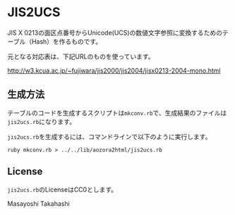 # JIS2UCS

JIS X 0213の面区点番号からUnicode(UCS)の数値文字参照に変換するためのテーブル（Hash）を作るものです。

元となる対応表は、下記URLのものを使っています。

<http://w3.kcua.ac.jp/~fujiwara/jis2000/jis2004/jisx0213-2004-mono.html>

## 生成方法

テーブルのコードを生成するスクリプトは`mkconv.rb`で、生成結果のファイルは`jis2ucs.rb`になります。

`jis2ucs.rb`を生成するには、コマンドラインで以下のように実行します。

```shell-session
ruby mkconv.rb > ../../lib/aozora2html/jis2ucs.rb
```

## License

`jis2ucs.rb`のLicenseはCC0とします。

Masayoshi Takahashi
